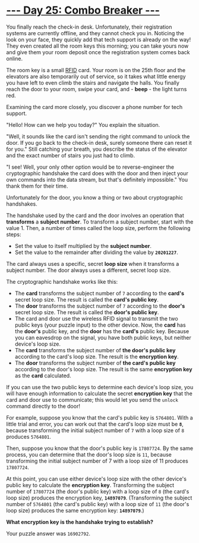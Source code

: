 
# [--- Day 25: Combo Breaker ---](http://adventofcode.com/2020/day/25)

You finally reach the check-in desk. Unfortunately, their registration systems are currently offline, and they cannot check you in. Noticing the look on your face, they quickly add that tech support is already on the way! They even created all the room keys this morning; you can take yours now and give them your room deposit once the registration system comes back online.

The room key is a small [RFID](https://en.wikipedia.org/wiki/Radio-frequency_identification) card. Your room is on the 25th floor and the elevators are also temporarily out of service, so it takes what little energy you have left to even climb the stairs and navigate the halls. You finally reach the door to your room, swipe your card, and - **beep** - the light turns red.

Examining the card more closely, you discover a phone number for tech support.

"Hello! How can we help you today?" You explain the situation.

"Well, it sounds like the card isn't sending the right command to unlock the door. If you go back to the check-in desk, surely someone there can reset it for you." Still catching your breath, you describe the status of the elevator and the exact number of stairs you just had to climb.

"I see! Well, your only other option would be to reverse-engineer the cryptographic handshake the card does with the door and then inject your own commands into the data stream, but that's definitely impossible." You thank them for their time.

Unfortunately for the door, you know a thing or two about cryptographic handshakes.

The handshake used by the card and the door involves an operation that **transforms** a **subject number**. To transform a subject number, start with the value 1. Then, a number of times called the loop size, perform the following steps:

   - Set the value to itself multiplied by the **subject number**.
   - Set the value to the remainder after dividing the value by **``20201227``**.

The card always uses a specific, secret **loop size** when it transforms a subject number. The door always uses a different, secret loop size.

The cryptographic handshake works like this:

   - The **card** transforms the subject number of ``7`` according to the **card's** secret loop size. The result is called the **card's public key**.
   - The **door** transforms the subject number of ``7`` according to the **door's** secret loop size. The result is called the **door's public key**.
   - The card and door use the wireless RFID signal to transmit the two public keys (your puzzle input) to the other device. Now, the **card** has the **door's** public key, and the **door** has the **card's** public key. Because you can eavesdrop on the signal, you have both public keys, but neither device's loop size.
   - The **card** transforms the subject number of **the door's public key** according to the card's loop size. The result is the **encryption key**.
   - The **door** transforms the subject number of **the card's public key** according to the door's loop size. The result is the same **encryption key** as the **card** calculated.

If you can use the two public keys to determine each device's loop size, you will have enough information to calculate the secret **encryption key** that the card and door use to communicate; this would let you send the ``unlock`` command directly to the door!

For example, suppose you know that the card's public key is ``5764801``. With a little trial and error, you can work out that the card's loop size must be **``8``**, because transforming the initial subject number of ``7`` with a loop size of ``8`` produces ``5764801``.

Then, suppose you know that the door's public key is ``17807724``. By the same process, you can determine that the door's loop size is ``11``, because transforming the initial subject number of 7 with a loop size of 11 produces ``17807724``.

At this point, you can use either device's loop size with the other device's public key to calculate the **encryption key**. Transforming the subject number of ``17807724`` (the door's public key) with a loop size of ``8`` (the card's loop size) produces the encryption key, **``14897079``**. (Transforming the subject number of ``5764801`` (the card's public key) with a loop size of ``11`` (the door's loop size) produces the same encryption key: **``14897079``**.)

**What encryption key is the handshake trying to establish?**

Your puzzle answer was ``16902792``.
